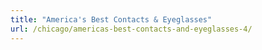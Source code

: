 ```yaml
---
title: "America's Best Contacts & Eyeglasses"
url: /chicago/americas-best-contacts-and-eyeglasses-4/
---
```

